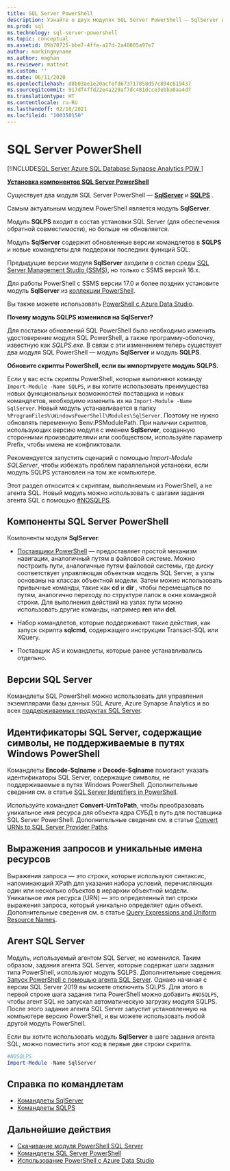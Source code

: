 ```yaml
---
title: SQL Server PowerShell
description: Узнайте о двух модулях SQL Server PowerShell — SqlServer и SQLPS, — которые включают поставщиков и командлеты PowerShell.
ms.prod: sql
ms.technology: sql-server-powershell
ms.topic: conceptual
ms.assetid: 89b70725-bbe7-4ffe-a27d-2a40005a97e7
author: markingmyname
ms.author: maghan
ms.reviewer: matteot
ms.custom: ''
ms.date: 06/11/2020
ms.openlocfilehash: d8b03ae1e20acfefd673717858d57c894c619437
ms.sourcegitcommit: 917df4ffd22e4a229af7dc481dcce3ebba0aa4d7
ms.translationtype: HT
ms.contentlocale: ru-RU
ms.lasthandoff: 02/10/2021
ms.locfileid: "100350150"
---
```

# <a name="sql-server-powershell"></a>SQL Server PowerShell

[!INCLUDE[SQL Server Azure SQL Database Synapse Analytics PDW ](../includes/applies-to-version/sql-asdb-asdbmi-asa-pdw.md)]

**[Установка компонентов SQL Server PowerShell](download-sql-server-ps-module.md)**

Существует два модуля SQL Server PowerShell — **[SqlServer](/powershell/module/sqlserver)** и **[SQLPS](/powershell/module/sqlps)** .

Самым актуальным модулем PowerShell является модуль **SqlServer**.

Модуль **SQLPS** входит в состав установки SQL Server (для обеспечения обратной совместимости), но больше не обновляется.

Модуль **SqlServer** содержит обновленные версии командлетов в **SQLPS** и новые командлеты для поддержки последних функций SQL.

Предыдущие версии модуля **SqlServer** *входили* в состав среды [SQL Server Management Studio (SSMS)](../ssms/download-sql-server-management-studio-ssms.md), но только с SSMS версий 16.x.

Для работы PowerShell с SSMS версии 17.0 и более поздних установите модуль **SqlServer** из [коллекции PowerShell](https://www.powershellgallery.com/packages/SqlServer).

Вы также можете использовать [PowerShell с Azure Data Studio](../azure-data-studio/extensions/powershell-extension.md).

**Почему модуль SQLPS изменился на SqlServer?**

Для поставки обновлений SQL PowerShell было необходимо изменить удостоверение модуля SQL PowerShell, а также программу-оболочку, известную как *SQLPS.exe*. В связи с эти изменением теперь существует два модуля SQL PowerShell — модуль **SqlServer** и модуль **SQLPS**.  

**Обновите скрипты PowerShell, если вы импортируете модуль SQLPS.**

Если у вас есть скрипты PowerShell, которые выполняют команду `Import-Module -Name SQLPS`, и вы хотите использовать преимущества новых функциональных возможностей поставщика и новых командлетов, необходимо изменить их на `Import-Module -Name SqlServer`. Новый модуль устанавливается в папку `%ProgramFiles%\WindowsPowerShell\Modules\SqlServer`. Поэтому не нужно обновлять переменную $env:PSModulePath. При наличии скриптов, использующих версию модуля с именем **SqlServer**, созданную сторонними производителями или сообществом, используйте параметр Prefix, чтобы имена не конфликтовали.

Рекомендуется запустить сценарий с помощью *Import-Module SQLServer*, чтобы избежать проблем параллельной установки, если модуль SQLPS установлен на том же компьютере.

Этот раздел относится к скриптам, выполняемым из PowerShell, а не агента SQL. Новый модуль можно использовать с шагами задания агента SQL с помощью [#NOSQLPS](#sql-server-agent).

## <a name="sql-server-powershell-components"></a>Компоненты SQL Server PowerShell

Компоненты модуля **SqlServer**:

- [Поставщики PowerShell](/powershell/module/microsoft.powershell.core/about/about_providers) — предоставляет простой механизм навигации, аналогичный путям в файловой системе. Можно построить пути, аналогичные путям файловой системы, где диску соответствует управляющая объектная модель SQL Server, а узлы основаны на классах объектной модели. Затем можно использовать привычные команды, такие как **cd** и **dir** , чтобы перемещаться по путям, аналогично переходу по структуре папок в окне командной строки. Для выполнения действий на узлах пути можно использовать другие команды, например **ren** или **del**.

- Набор командлетов, которые поддерживают такие действия, как запуск скрипта **sqlcmd**, содержащего инструкции Transact-SQL или XQuery.  

- Поставщик AS и командлеты, которые ранее устанавливались отдельно.

## <a name="sql-server-versions"></a>Версии SQL Server

Командлеты SQL PowerShell можно использовать для управления экземплярами базы данных SQL Azure, Azure Synapse Analytics и во всех [поддерживаемых продуктах SQL Server](https://support.microsoft.com/lifecycle/search/1044).

## <a name="sql-server-identifiers-that-contain-characters-not-supported-in-powershell-paths"></a>Идентификаторы SQL Server, содержащие символы, не поддерживаемые в путях Windows PowerShell

Командлеты **Encode-Sqlname** и **Decode-Sqlname** помогают указать идентификаторы SQL Server, содержащие символы, не поддерживаемые в путях Windows PowerShell. Дополнительные сведения см. в статье [SQL Server Identifiers in PowerShell](sql-server-identifiers-in-powershell.md).

Используйте командлет **Convert-UrnToPath**, чтобы преобразовать уникальное имя ресурса для объекта ядра СУБД в путь для поставщика SQL Server PowerShell. Дополнительные сведения см. в статье [Convert URNs to SQL Server Provider Paths](/powershell/module/sqlserver/Convert-UrnToPath).
  
## <a name="query-expressions-and-unique-resource-names"></a>Выражения запросов и уникальные имена ресурсов  

Выражения запроса — это строки, которые используют синтаксис, напоминающий XPath для указания набора условий, перечисляющих один или несколько объектов в иерархии объектной модели. Уникальное имя ресурса (URN) — это определенный тип строки выражения запроса, который уникально определяет один объект. Дополнительные сведения см. в статье [Query Expressions and Uniform Resource Names](query-expressions-and-uniform-resource-names.md).

## <a name="sql-server-agent"></a>Агент SQL Server

Модуль, используемый агентом SQL Server, не изменился. Таким образом, задания агента SQL Server, которые содержат шаги задания типа PowerShell, используют модуль SQLPS. Дополнительные сведения: [Запуск PowerShell с помощью агента SQL Server](run-windows-powershell-steps-in-sql-server-agent.md). Однако начиная с версии SQL Server 2019 вы можете отключить SQLPS. Для этого в первой строке шага задания типа PowerShell можно добавить `#NOSQLPS`, чтобы агент SQL не запускал автоматическую загрузку модуля SQLPS. После этого задание агента SQL Server запустит установленную на компьютере версию PowerShell, и вы можете использовать любой другой модуль PowerShell.

Если вы хотите использовать модуль **SqlServer** в шаге задания агента SQL, можно поместить этот код в первые две строки скрипта.

```powershell
#NOSQLPS
Import-Module -Name SqlServer
```

## <a name="cmdlet-reference"></a>Справка по командлетам

- [Командлеты SqlServer](/powershell/module/sqlserver)
- [Командлеты SQLPS](/powershell/module/sqlps)

## <a name="next-steps"></a>Дальнейшие действия

- [Скачивание модуля PowerShell SQL Server](download-sql-server-ps-module.md)
- [Командлеты SQL Server PowerShell](/powershell/module/sqlserver)
- [Использование PowerShell с Azure Data Studio](../azure-data-studio/extensions/powershell-extension.md)